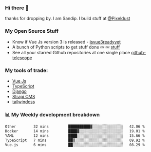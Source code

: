 ### Hi there 👋

thanks for dropping by.
I am Sandip. I build stuff at [@Pixeldust](github.com/pixeldust-in/)

###  **My Open Source Stuff**

 - Know if Vue Js version 3 is released -  [isvue3readyyet](https://github.com/sandiprb/isvue3readyyet)
 - A bunch of Python scripts to get stuff done 💤 💤 [stuff](https://github.com/sandiprb/stuff)
 - See all your starred Github repositories at one single place [github-telescope](https://github.com/sandiprb/github-telescope)



###  **My tools of trade:**
 - [Vue Js](https://github.com/vuejs/vue/)
 - [TypeScript](https://github.com/microsoft/TypeScript)
 - [Django](github.com/django/django)
 - [Strapi CMS](github.com/strapi/strapi)
 - [tailwindcss](https://github.com/tailwindlabs/tailwindcss)


###  📊 **My Weekly development breakdown**
<!--START_SECTION:waka-->

```txt
Other        32 mins         ██████████▓░░░░░░░░░░░░░░   42.06 %
Docker       14 mins         ████▓░░░░░░░░░░░░░░░░░░░░   19.01 %
YAML         12 mins         ████░░░░░░░░░░░░░░░░░░░░░   15.66 %
TypeScript   7 mins          ██▒░░░░░░░░░░░░░░░░░░░░░░   09.92 %
Vue.js       6 mins          ██░░░░░░░░░░░░░░░░░░░░░░░   08.29 %
```

<!--END_SECTION:waka-->
